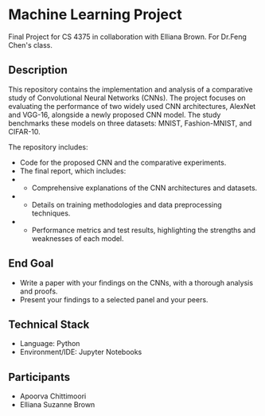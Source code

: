 # Machine Learning Project
Final Project for CS 4375 in collaboration with Elliana Brown. For Dr.Feng Chen's class.

## Description
This repository contains the implementation and analysis of a comparative study of Convolutional Neural Networks (CNNs). The project focuses on evaluating the performance of two widely used CNN architectures, AlexNet and VGG-16, alongside a newly proposed CNN model. The study benchmarks these models on three datasets: MNIST, Fashion-MNIST, and CIFAR-10. 

The repository includes:
- Code for the proposed CNN and the comparative experiments.
- The final report, which includes:
- - Comprehensive explanations of the CNN architectures and datasets.
- - Details on training methodologies and data preprocessing techniques.
- - Performance metrics and test results, highlighting the strengths and weaknesses of each model.

## End Goal
- Write a paper with your findings on the CNNs, with a thorough analysis and proofs.
- Present your findings to a selected panel and your peers.

## Technical Stack
- Language: Python
- Environment/IDE: Jupyter Notebooks
    
## Participants
- Apoorva Chittimoori
- Elliana Suzanne Brown 


